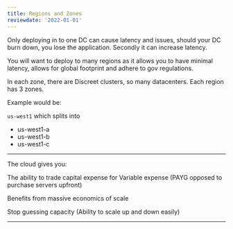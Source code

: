 ```yaml
---
title: Regions and Zones
reviewdate: '2022-01-01'
---
```



Only deploying in to one DC can cause latency and issues, should your DC burn down, you lose the application. Secondly it can increase latency.

You will want to deploy to many regions as it allows you to have minimal latency, allows for global footprint and adhere to gov regulations.

In each zone, there are Discreet clusters, so many datacenters. Each region has 3 zones.

Example would be:

`us-west1` which splits into

* us-west1-a
* us-west1-b
* us-west1-c

---

The cloud gives you:

The ability to trade capital expense for Variable expense (PAYG opposed to purchase servers upfront)

Benefits from massive economics of scale

Stop guessing capacity (Ability to scale up and down easily)

---
